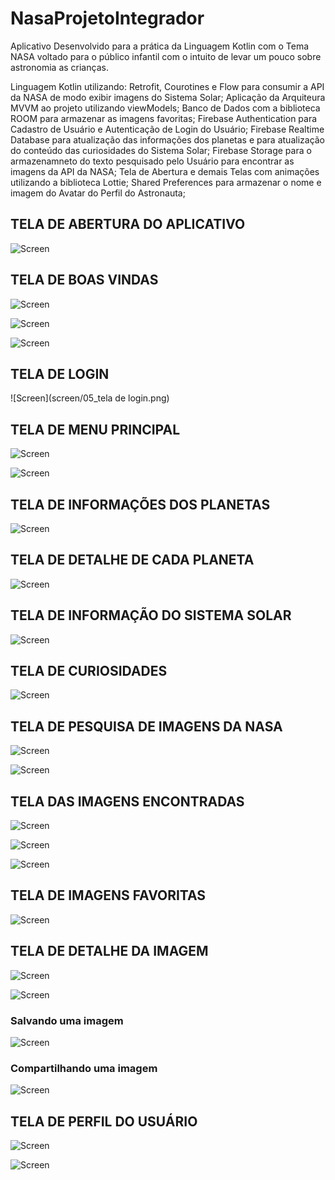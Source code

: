 # NasaProjetoIntegrador
Aplicativo Desenvolvido para a prática da Linguagem Kotlin com o Tema NASA voltado para o público infantil com o intuito de levar um pouco sobre astronomia as crianças. 

Linguagem Kotlin utilizando:
Retrofit, Courotines e Flow para consumir a API da NASA de modo exibir imagens do Sistema Solar;
Aplicação da Arquiteura MVVM ao projeto utilizando viewModels;
Banco de Dados com a biblioteca ROOM para armazenar as imagens favoritas;
Firebase Authentication para Cadastro de Usuário e Autenticação de Login do Usuário;
Firebase Realtime Database para atualização das informações dos planetas e para atualização do conteúdo das curiosidades do Sistema Solar;
Firebase Storage para o armazenamneto do texto pesquisado pelo Usuário para encontrar as imagens da API da NASA;
Tela de Abertura e demais Telas com animações utilizando a biblioteca Lottie;
Shared Preferences para armazenar o nome e imagem do Avatar do Perfil do Astronauta; 

## TELA DE ABERTURA DO APLICATIVO

![Screen](screen/01_abertura.png)

## TELA DE BOAS VINDAS

![Screen](screen/02_telas_boas_vindas.png)

![Screen](screen/03_telas_boas_vindas.png)

![Screen](screen/04_telas_boas_vindas.png)

## TELA DE LOGIN

![Screen](screen/05_tela de login.png)

## TELA DE MENU PRINCIPAL

![Screen](screen/06_menu_principal.png)

![Screen](screen/07_menu_principal.png)

## TELA DE INFORMAÇÕES DOS PLANETAS

![Screen](screen/08_planetas.png)

## TELA DE DETALHE DE CADA PLANETA

![Screen](screen/16_detalhe_planeta.png)

## TELA DE INFORMAÇÃO DO SISTEMA SOLAR

![Screen](screen/09_sistema_solar.png)

## TELA DE CURIOSIDADES

![Screen](screen/10_curiosidades.png)

## TELA DE PESQUISA DE IMAGENS DA NASA

![Screen](screen/11_pesquisa.png)

![Screen](screen/12_pesquisa.png)

## TELA DAS IMAGENS ENCONTRADAS

![Screen](screen/13_imagens.png)

![Screen](screen/14_imagens.png)

![Screen](screen/19_imagem_favoritada.png)

## TELA DE IMAGENS FAVORITAS

![Screen](screen/15_favoritas.png)

## TELA DE DETALHE DA IMAGEM

![Screen](screen/16_detalhe_imagem.png)

![Screen](screen/17_salvar_imagem.png)

### Salvando uma imagem

![Screen](screen/18_imagem_salva.png)

### Compartilhando uma imagem

![Screen](screen/22_compartilhar.png)

## TELA DE PERFIL DO USUÁRIO

![Screen](screen/20_perfil.png)

![Screen](screen/21_perfil.png)
